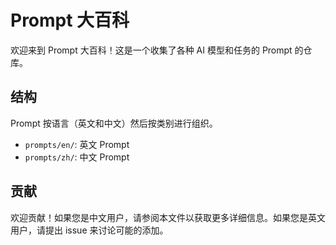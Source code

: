 # Prompt 大百科

欢迎来到 Prompt 大百科！这是一个收集了各种 AI 模型和任务的 Prompt 的仓库。

## 结构

Prompt 按语言（英文和中文）然后按类别进行组织。

- `prompts/en/`: 英文 Prompt
- `prompts/zh/`: 中文 Prompt

## 贡献

欢迎贡献！如果您是中文用户，请参阅本文件以获取更多详细信息。如果您是英文用户，请提出 issue 来讨论可能的添加。

